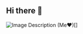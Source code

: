 ## Hi there 👋
![Image Description](https://raw.githubusercontent.com/Uncle-Tom-s-School/pokedex-robeey13/499225fa26eae04a589a5a1a4e62fce0d2686096/thayfdsffdgfhffjhfh%20(4).png?token=AI6P4GPUZE43BYIOCGR5MWLG6FJY2)
(Me❤)[]

<!--
**Cyri0/Cyri0** is a ✨ _special_ ✨ repository because its `README.md` (this file) appears on your GitHub profile.

Here are some ideas to get you started:

- 🔭 I’m currently working on ...
- 🌱 I’m currently learning ...
- 👯 I’m looking to collaborate on ...
- 🤔 I’m looking for help with ...
- 💬 Ask me about ...
- 📫 How to reach me: ...
- 😄 Pronouns: ...
- ⚡ Fun fact: ...
-->
